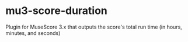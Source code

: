# mu3-score-duration
Plugin for MuseScore 3.x that outputs the score's total run time (in hours, minutes, and seconds)
